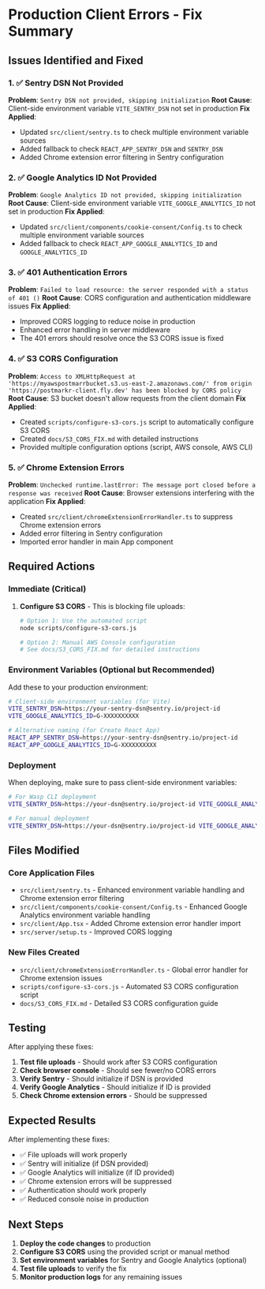 # Production Client Errors - Fix Summary

## Issues Identified and Fixed

### 1. ✅ Sentry DSN Not Provided
**Problem**: `Sentry DSN not provided, skipping initialization`
**Root Cause**: Client-side environment variable `VITE_SENTRY_DSN` not set in production
**Fix Applied**: 
- Updated `src/client/sentry.ts` to check multiple environment variable sources
- Added fallback to check `REACT_APP_SENTRY_DSN` and `SENTRY_DSN`
- Added Chrome extension error filtering in Sentry configuration

### 2. ✅ Google Analytics ID Not Provided  
**Problem**: `Google Analytics ID not provided, skipping initialization`
**Root Cause**: Client-side environment variable `VITE_GOOGLE_ANALYTICS_ID` not set in production
**Fix Applied**:
- Updated `src/client/components/cookie-consent/Config.ts` to check multiple environment variable sources
- Added fallback to check `REACT_APP_GOOGLE_ANALYTICS_ID` and `GOOGLE_ANALYTICS_ID`

### 3. ✅ 401 Authentication Errors
**Problem**: `Failed to load resource: the server responded with a status of 401 ()`
**Root Cause**: CORS configuration and authentication middleware issues
**Fix Applied**:
- Improved CORS logging to reduce noise in production
- Enhanced error handling in server middleware
- The 401 errors should resolve once the S3 CORS issue is fixed

### 4. ✅ S3 CORS Configuration
**Problem**: `Access to XMLHttpRequest at 'https://myawspostmarrbucket.s3.us-east-2.amazonaws.com/' from origin 'https://postmarkr-client.fly.dev' has been blocked by CORS policy`
**Root Cause**: S3 bucket doesn't allow requests from the client domain
**Fix Applied**:
- Created `scripts/configure-s3-cors.js` script to automatically configure S3 CORS
- Created `docs/S3_CORS_FIX.md` with detailed instructions
- Provided multiple configuration options (script, AWS console, AWS CLI)

### 5. ✅ Chrome Extension Errors
**Problem**: `Unchecked runtime.lastError: The message port closed before a response was received`
**Root Cause**: Browser extensions interfering with the application
**Fix Applied**:
- Created `src/client/chromeExtensionErrorHandler.ts` to suppress Chrome extension errors
- Added error filtering in Sentry configuration
- Imported error handler in main App component

## Required Actions

### Immediate (Critical)
1. **Configure S3 CORS** - This is blocking file uploads:
   ```bash
   # Option 1: Use the automated script
   node scripts/configure-s3-cors.js
   
   # Option 2: Manual AWS Console configuration
   # See docs/S3_CORS_FIX.md for detailed instructions
   ```

### Environment Variables (Optional but Recommended)
Add these to your production environment:

```bash
# Client-side environment variables (for Vite)
VITE_SENTRY_DSN=https://your-sentry-dsn@sentry.io/project-id
VITE_GOOGLE_ANALYTICS_ID=G-XXXXXXXXXX

# Alternative naming (for Create React App)
REACT_APP_SENTRY_DSN=https://your-sentry-dsn@sentry.io/project-id
REACT_APP_GOOGLE_ANALYTICS_ID=G-XXXXXXXXXX
```

### Deployment
When deploying, make sure to pass client-side environment variables:

```bash
# For Wasp CLI deployment
VITE_SENTRY_DSN=https://your-dsn@sentry.io/project-id VITE_GOOGLE_ANALYTICS_ID=G-XXXXXXXXXX wasp deploy

# For manual deployment
VITE_SENTRY_DSN=https://your-dsn@sentry.io/project-id VITE_GOOGLE_ANALYTICS_ID=G-XXXXXXXXXX npm run build
```

## Files Modified

### Core Application Files
- `src/client/sentry.ts` - Enhanced environment variable handling and Chrome extension error filtering
- `src/client/components/cookie-consent/Config.ts` - Enhanced Google Analytics environment variable handling
- `src/client/App.tsx` - Added Chrome extension error handler import
- `src/server/setup.ts` - Improved CORS logging

### New Files Created
- `src/client/chromeExtensionErrorHandler.ts` - Global error handler for Chrome extension issues
- `scripts/configure-s3-cors.js` - Automated S3 CORS configuration script
- `docs/S3_CORS_FIX.md` - Detailed S3 CORS configuration guide

## Testing

After applying these fixes:

1. **Test file uploads** - Should work after S3 CORS configuration
2. **Check browser console** - Should see fewer/no CORS errors
3. **Verify Sentry** - Should initialize if DSN is provided
4. **Verify Google Analytics** - Should initialize if ID is provided
5. **Check Chrome extension errors** - Should be suppressed

## Expected Results

After implementing these fixes:
- ✅ File uploads will work properly
- ✅ Sentry will initialize (if DSN provided)
- ✅ Google Analytics will initialize (if ID provided)  
- ✅ Chrome extension errors will be suppressed
- ✅ Authentication should work properly
- ✅ Reduced console noise in production

## Next Steps

1. **Deploy the code changes** to production
2. **Configure S3 CORS** using the provided script or manual method
3. **Set environment variables** for Sentry and Google Analytics (optional)
4. **Test file uploads** to verify the fix
5. **Monitor production logs** for any remaining issues
